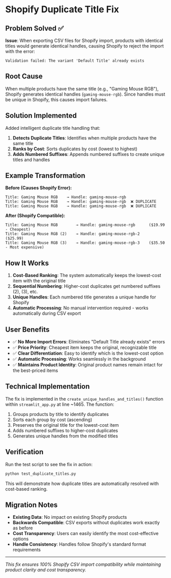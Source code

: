 # Shopify Duplicate Title Fix

## Problem Solved ✅

**Issue**: When exporting CSV files for Shopify import, products with identical titles would generate identical handles, causing Shopify to reject the import with the error:
```
Validation failed: The variant 'Default Title' already exists
```

## Root Cause

When multiple products have the same title (e.g., "Gaming Mouse RGB"), Shopify generates identical handles (`gaming-mouse-rgb`). Since handles must be unique in Shopify, this causes import failures.

## Solution Implemented

Added intelligent duplicate title handling that:

1. **Detects Duplicate Titles**: Identifies when multiple products have the same title
2. **Ranks by Cost**: Sorts duplicates by cost (lowest to highest)
3. **Adds Numbered Suffixes**: Appends numbered suffixes to create unique titles and handles

## Example Transformation

**Before (Causes Shopify Error):**
```
Title: Gaming Mouse RGB    → Handle: gaming-mouse-rgb
Title: Gaming Mouse RGB    → Handle: gaming-mouse-rgb  ❌ DUPLICATE
Title: Gaming Mouse RGB    → Handle: gaming-mouse-rgb  ❌ DUPLICATE
```

**After (Shopify Compatible):**
```
Title: Gaming Mouse RGB        → Handle: gaming-mouse-rgb      ($19.99 - Cheapest)
Title: Gaming Mouse RGB (2)    → Handle: gaming-mouse-rgb-2    ($25.99)
Title: Gaming Mouse RGB (3)    → Handle: gaming-mouse-rgb-3    ($35.50 - Most expensive)
```

## How It Works

1. **Cost-Based Ranking**: The system automatically keeps the lowest-cost item with the original title
2. **Sequential Numbering**: Higher-cost duplicates get numbered suffixes (2), (3), etc.
3. **Unique Handles**: Each numbered title generates a unique handle for Shopify
4. **Automatic Processing**: No manual intervention required - works automatically during CSV export

## User Benefits

- ✅ **No More Import Errors**: Eliminates "Default Title already exists" errors
- ✅ **Price Priority**: Cheapest item keeps the original, recognizable title
- ✅ **Clear Differentiation**: Easy to identify which is the lowest-cost option
- ✅ **Automatic Processing**: Works seamlessly in the background
- ✅ **Maintains Product Identity**: Original product names remain intact for the best-priced items

## Technical Implementation

The fix is implemented in the `create_unique_handles_and_titles()` function within `streamlit_app.py` at line ~1465. The function:

1. Groups products by title to identify duplicates
2. Sorts each group by cost (ascending)
3. Preserves the original title for the lowest-cost item
4. Adds numbered suffixes to higher-cost duplicates
5. Generates unique handles from the modified titles

## Verification

Run the test script to see the fix in action:
```bash
python test_duplicate_titles.py
```

This will demonstrate how duplicate titles are automatically resolved with cost-based ranking.

## Migration Notes

- **Existing Data**: No impact on existing Shopify products
- **Backwards Compatible**: CSV exports without duplicates work exactly as before
- **Cost Transparency**: Users can easily identify the most cost-effective options
- **Handle Consistency**: Handles follow Shopify's standard format requirements

---

*This fix ensures 100% Shopify CSV import compatibility while maintaining product clarity and cost transparency.*